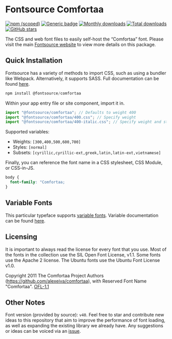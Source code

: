 # Fontsource Comfortaa

[![npm (scoped)](https://img.shields.io/npm/v/@fontsource/comfortaa?color=brightgreen)](https://www.npmjs.com/package/@fontsource/comfortaa) [![Generic badge](https://img.shields.io/badge/fontsource-passing-brightgreen)](https://github.com/fontsource/fontsource) [![Monthly downloads](https://badgen.net/npm/dm/@fontsource/comfortaa)](https://github.com/fontsource/fontsource) [![Total downloads](https://badgen.net/npm/dt/@fontsource/comfortaa)](https://github.com/fontsource/fontsource) [![GitHub stars](https://img.shields.io/github/stars/fontsource/fontsource.svg?style=social&label=Star)](https://github.com/fontsource/fontsource/stargazers)

The CSS and web font files to easily self-host the “Comfortaa” font. Please visit the main [Fontsource website](https://fontsource.org/fonts/comfortaa) to view more details on this package.

## Quick Installation

Fontsource has a variety of methods to import CSS, such as using a bundler like Webpack. Alternatively, it supports SASS. Full documentation can be found [here](https://fontsource.org/docs/getting-started/introduction).

```javascript
npm install @fontsource/comfortaa
```

Within your app entry file or site component, import it in.

```javascript
import "@fontsource/comfortaa"; // Defaults to weight 400
import "@fontsource/comfortaa/400.css"; // Specify weight
import "@fontsource/comfortaa/400-italic.css"; // Specify weight and style

```

Supported variables:
- Weights: `[300,400,500,600,700]`
- Styles: `[normal]`
- Subsets: `[cyrillic,cyrillic-ext,greek,latin,latin-ext,vietnamese]`

Finally, you can reference the font name in a CSS stylesheet, CSS Module, or CSS-in-JS.

```css
body {
  font-family: "Comfortaa;
}
```

## Variable Fonts

This particular typeface supports [variable fonts](https://developer.mozilla.org/en-US/docs/Web/CSS/CSS_Fonts/Variable_Fonts_Guide).
Variable documentation can be found [here](https://fontsource.org/docs/getting-started/variable).

## Licensing
It is important to always read the license for every font that you use.
Most of the fonts in the collection use the SIL Open Font License, v1.1. Some fonts use the Apache 2 license. The Ubuntu fonts use the Ubuntu Font License v1.0.

Copyright 2011 The Comfortaa Project Authors (https://github.com/alexeiva/comfortaa), with Reserved Font Name "Comfortaa".
[OFL-1.1](http://scripts.sil.org/OFL)

## Other Notes
Font version (provided by source): `v40`.
Feel free to star and contribute new ideas to this repository that aim to improve the performance of font loading, as well as expanding the existing library we already have. Any suggestions or ideas can be voiced via an [issue](https://github.com/fontsource/fontsource/issues).